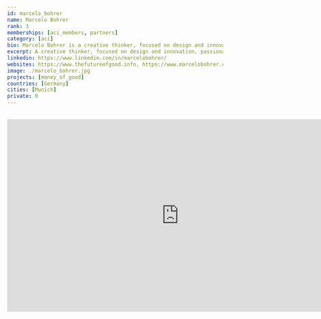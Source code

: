 ```yaml
---
id: marcelo_bohrer
name: Marcelo Bohrer
rank: 3
memberships: [aci_members, partners]
category: [aci]
bio: Marcelo Bohrer is a creative thinker, focused on design and innovation, passionate about bringing transformative ideas to life, and use them to make the world a better place. With extensive experience in using design thinking to develop solutions to complex scenarios, he created several enterprises with a wide impact such as the Nadism Club and the CyberorganicStuff. Marcelo also has a long track of spiritual investigation, especially about Buddhism.
excerpt: A creative thinker, focused on design and innovation, passionate about bringing transformative ideas to life.
linkedin: https://www.linkedin.com/in/marcelobohrer/
websites: https://www.thefutureofgood.info, https://www.marcelobohrer.com.br
image: ./marcelo_bohrer.jpg
projects: [money_of_good]
countries: [Germany]
cities: [Munich]
private: 0
---
```


<BR>

<iframe src="https://player.vimeo.com/video/424095605" width="800" height="450" frameborder="0" allow="autoplay; fullscreen" allowfullscreen></iframe>

<BR>
